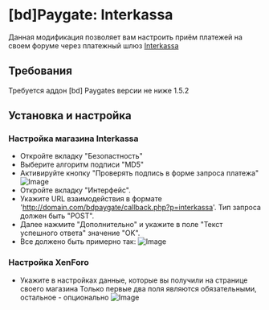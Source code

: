 # [bd]Paygate: Interkassa
Данная модификация позволяет вам настроить приём платежей на своем форуме через платежный шлюз [Interkassa](https://www.interkassa.com/)

## Требования
Требуется аддон [bd] Paygates версии не ниже 1.5.2

## Установка и настройка

### Настройка магазина Interkassa

* Откройте вкладку "Безопастность"
 * Выберите алгоритм подписи "MD5"
 * Активируйте кнопку "Проверять подпись в форме запроса платежа"
![Image](https://matew.pw/screens/clip-2016-08-07-22-10-50-21160173.png)
* Откройте вкладку "Интерфейс". 
 * Укажите URL взаимодействия в формате 'http://domain.com/bdpaygate/callback.php?p=interkassa'. Тип запроса должен быть "POST". 
 * Далее нажмите "Дополнительно" и укажите в поле "Текст успешного ответа" значение "OK". 
* Все должено быть примерно так:
![Image](https://matew.pw/screens/clip-2016-08-07-22-16-15-86318491.png)

### Настройка XenForo

* Укажите в настройках данные, которые вы получили на странице своего магазина
Только первые два поля являются обязательными, остальное - опционально
![Image](https://matew.pw/screens/clip-2016-08-07-22-05-07-98682728.png)